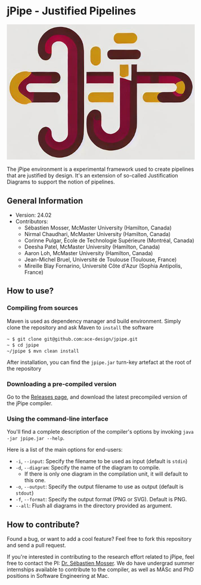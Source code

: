 # jPipe - Justified Pipelines

![tool logo](./logo.png)

The jPipe environment is a experimental framework used to create pipelines that are justified by design. 
It's an extension of so-called Justification Diagrams to support the notion of pipelines.

## General Information
- Version: 24.02
- Contributors:
  - Sébastien Mosser, McMaster University (Hamilton, Canada)
  - Nirmal Chaudhari, McMaster University (Hamilton, Canada)
  - Corinne Pulgar, École de Technologie Supérieure (Montréal, Canada)
  - Deesha Patel, McMaster University (Hamilton, Canada)
  - Aaron Loh, McMaster University (Hamilton, Canada)
  - Jean-Michel Bruel, Université de Toulouse (Toulouse, France)
  - Mireille Blay Fornarino, Université Côte d'Azur (Sophia Antipolis, France)
  
## How to use?

### Compiling from sources

Maven is used as dependency manager and build environment. Simply clone the repository and ask Maven to `install` 
the software

```
~ $ git clone git@github.com:ace-design/jpipe.git
~ $ cd jpipe
~/jpipe $ mvn clean install
```

After installation, you can find the `jpipe.jar` turn-key artefact at the root of the repository

### Downloading a pre-compiled version

Go to the [Releases page](https://github.com/ace-design/jpipe/releases), and download the latest precompiled 
version of the jPipe compiler.

### Using the command-line interface

You'll find a complete description of the compiler's options by invoking `java -jar jpipe.jar --help`. 

Here is a list of the main options for end-users:

- `-i`, `--input`: Specify the filename to be used as input (default is `stdin`)
- `-d`, `--diagram`: Specify the name of the diagram to compile.
    - If there is only one diagram in the compilation unit, it will default to this one.
- `-o`, `--output`: Specify the output filename to use as output (default is `stdout`)
- `-f`, `--format`: Specify the output format (PNG or SVG). Default is PNG.
- `--all`: Flush all diagrams in the directory provided as argument.

## How to contribute?

Found a bug, or want to add a cool feature? Feel free to fork this repository and send a pull request. 

If you're interested in contributing to the research effort related to jPipe, feel free to contact the PI: [Dr. Sébastien Mosser](mossers@mcmaster.ca). We do have undergrad summer internships available to contribute to the compiler, as well as MASc and PhD positions in Software Engineering at Mac.

